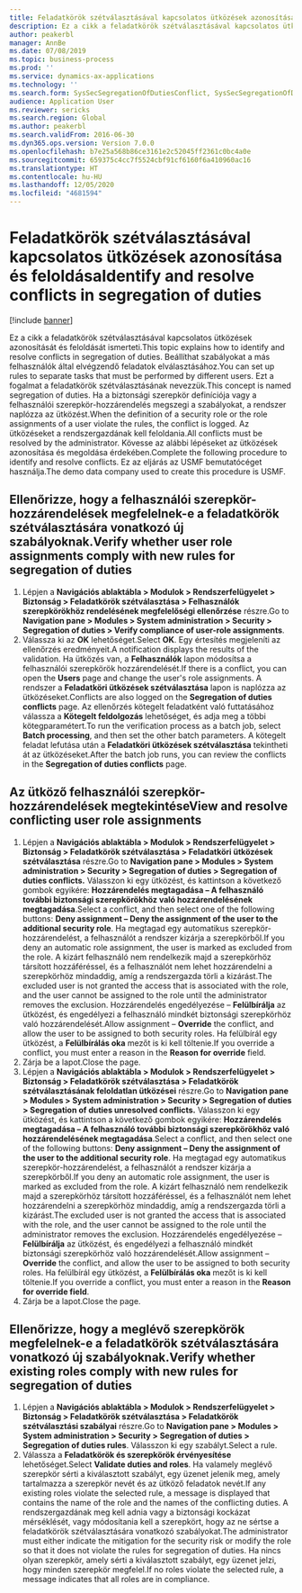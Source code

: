 ```yaml
---
title: Feladatkörök szétválasztásával kapcsolatos ütközések azonosítása és feloldása
description: Ez a cikk a feladatkörök szétválasztásával kapcsolatos ütközések azonosítását és feloldását ismerteti.
author: peakerbl
manager: AnnBe
ms.date: 07/08/2019
ms.topic: business-process
ms.prod: ''
ms.service: dynamics-ax-applications
ms.technology: ''
ms.search.form: SysSecSegregationOfDutiesConflict, SysSecSegregationOfDutiesRule
audience: Application User
ms.reviewer: sericks
ms.search.region: Global
ms.author: peakerbl
ms.search.validFrom: 2016-06-30
ms.dyn365.ops.version: Version 7.0.0
ms.openlocfilehash: b7e25a568b86ce3161e2c52045ff2361c0bc4a0e
ms.sourcegitcommit: 659375c4cc7f5524cbf91cf6160f6a410960ac16
ms.translationtype: HT
ms.contentlocale: hu-HU
ms.lasthandoff: 12/05/2020
ms.locfileid: "4681594"
---
```

# <a name="identify-and-resolve-conflicts-in-segregation-of-duties"></a><span data-ttu-id="c2af6-103">Feladatkörök szétválasztásával kapcsolatos ütközések azonosítása és feloldása</span><span class="sxs-lookup"><span data-stu-id="c2af6-103">Identify and resolve conflicts in segregation of duties</span></span>

[!include [banner](../../includes/banner.md)]

<span data-ttu-id="c2af6-104">Ez a cikk a feladatkörök szétválasztásával kapcsolatos ütközések azonosítását és feloldását ismerteti.</span><span class="sxs-lookup"><span data-stu-id="c2af6-104">This topic explains how to identify and resolve conflicts in segregation of duties.</span></span> <span data-ttu-id="c2af6-105">Beállíthat szabályokat a más felhasználók által elvégzendő feladatok elválasztásához.</span><span class="sxs-lookup"><span data-stu-id="c2af6-105">You can set up rules to separate tasks that must be performed by different users.</span></span> <span data-ttu-id="c2af6-106">Ezt a fogalmat a feladatkörök szétválasztásának nevezzük.</span><span class="sxs-lookup"><span data-stu-id="c2af6-106">This concept is named segregation of duties.</span></span> <span data-ttu-id="c2af6-107">Ha a biztonsági szerepkör definíciója vagy a felhasználói szerepkör-hozzárendelés megszegi a szabályokat, a rendszer naplózza az ütközést.</span><span class="sxs-lookup"><span data-stu-id="c2af6-107">When the definition of a security role or the role assignments of a user violate the rules, the conflict is logged.</span></span> <span data-ttu-id="c2af6-108">Az ütközéseket a rendszergazdának kell feloldania.</span><span class="sxs-lookup"><span data-stu-id="c2af6-108">All conflicts must be resolved by the administrator.</span></span> <span data-ttu-id="c2af6-109">Kövesse az alábbi lépéseket az ütközések azonosítása és megoldása érdekében.</span><span class="sxs-lookup"><span data-stu-id="c2af6-109">Complete the following procedure to identify and resolve conflicts.</span></span> <span data-ttu-id="c2af6-110">Ez az eljárás az USMF bemutatócéget használja.</span><span class="sxs-lookup"><span data-stu-id="c2af6-110">The demo data company used to create this procedure is USMF.</span></span>


## <a name="verify-whether-user-role-assignments-comply-with-new-rules-for-segregation-of-duties"></a><span data-ttu-id="c2af6-111">Ellenőrizze, hogy a felhasználói szerepkör-hozzárendelések megfelelnek-e a feladatkörök szétválasztására vonatkozó új szabályoknak.</span><span class="sxs-lookup"><span data-stu-id="c2af6-111">Verify whether user role assignments comply with new rules for segregation of duties</span></span>
1. <span data-ttu-id="c2af6-112">Lépjen a **Navigációs ablaktábla > Modulok > Rendszerfelügyelet > Biztonság > Feladatkörök szétválasztása > Felhasználók szerepkörökhöz rendelésének megfelelőségi ellenőrzése** részre.</span><span class="sxs-lookup"><span data-stu-id="c2af6-112">Go to **Navigation pane > Modules > System administration > Security > Segregation of duties > Verify compliance of user-role assignments**.</span></span>
2. <span data-ttu-id="c2af6-113">Válassza ki az **OK** lehetőséget.</span><span class="sxs-lookup"><span data-stu-id="c2af6-113">Select **OK**.</span></span> <span data-ttu-id="c2af6-114">Egy értesítés megjeleníti az ellenőrzés eredményeit.</span><span class="sxs-lookup"><span data-stu-id="c2af6-114">A notification displays the results of the validation.</span></span> <span data-ttu-id="c2af6-115">Ha ütközés van, a **Felhasználók** lapon módosítsa a felhasználói szerepkörök hozzárendelését.</span><span class="sxs-lookup"><span data-stu-id="c2af6-115">If there is a conflict, you can open the **Users** page and change the user's role assignments.</span></span> <span data-ttu-id="c2af6-116">A rendszer a **Feladatköri ütközések szétválasztása** lapon is naplózza az ütközéseket.</span><span class="sxs-lookup"><span data-stu-id="c2af6-116">Conflicts are also logged on the **Segregation of duties conflicts** page.</span></span> <span data-ttu-id="c2af6-117">Az ellenőrzés kötegelt feladatként való futtatásához válassza a **Kötegelt feldolgozás** lehetőséget, és adja meg a többi kötegparamétert.</span><span class="sxs-lookup"><span data-stu-id="c2af6-117">To run the verification process as a batch job, select **Batch processing**, and then set the other batch parameters.</span></span> <span data-ttu-id="c2af6-118">A kötegelt feladat lefutása után a **Feladatköri ütközések szétválasztása** tekintheti át az ütközéseket.</span><span class="sxs-lookup"><span data-stu-id="c2af6-118">After the batch job runs, you can review the conflicts in the **Segregation of duties conflicts** page.</span></span>  

## <a name="view-and-resolve-conflicting-user-role-assignments"></a><span data-ttu-id="c2af6-119">Az ütköző felhasználói szerepkör-hozzárendelések megtekintése</span><span class="sxs-lookup"><span data-stu-id="c2af6-119">View and resolve conflicting user role assignments</span></span>
1. <span data-ttu-id="c2af6-120">Lépjen a **Navigációs ablaktábla > Modulok > Rendszerfelügyelet > Biztonság > Feladatkörök szétválasztása > Feladatköri ütközések szétválasztása** részre.</span><span class="sxs-lookup"><span data-stu-id="c2af6-120">Go to **Navigation pane > Modules > System administration > Security > Segregation of duties > Segregation of duties conflicts.**</span></span> <span data-ttu-id="c2af6-121">Válasszon ki egy ütközést, és kattintson a következő gombok egyikére: **Hozzárendelés megtagadása – A felhasználó további biztonsági szerepkörökhöz való hozzárendelésének megtagadása**.</span><span class="sxs-lookup"><span data-stu-id="c2af6-121">Select a conflict, and then select one of the following buttons: **Deny assignment – Deny the assignment of the user to the additional security role**.</span></span> <span data-ttu-id="c2af6-122">Ha megtagad egy automatikus szerepkör-hozzárendelést, a felhasználót a rendszer kizárja a szerepkörből.</span><span class="sxs-lookup"><span data-stu-id="c2af6-122">If you deny an automatic role assignment, the user is marked as excluded from the role.</span></span> <span data-ttu-id="c2af6-123">A kizárt felhasználó nem rendelkezik majd a szerepkörhöz társított hozzáféréssel, és a felhasználót nem lehet hozzárendelni a szerepkörhöz mindaddig, amíg a rendszergazda törli a kizárást.</span><span class="sxs-lookup"><span data-stu-id="c2af6-123">The excluded user is not granted the access that is associated with the role, and the user cannot be assigned to the role until the administrator removes the exclusion.</span></span> <span data-ttu-id="c2af6-124">Hozzárendelés engedélyezése – **Felülbírálja** az ütközést, és engedélyezi a felhasználó mindkét biztonsági szerepkörhöz való hozzárendelését.</span><span class="sxs-lookup"><span data-stu-id="c2af6-124">Allow assignment – **Override** the conflict, and allow the user to be assigned to both security roles.</span></span> <span data-ttu-id="c2af6-125">Ha felülbírál egy ütközést, a **Felülbírálás oka** mezőt is ki kell töltenie.</span><span class="sxs-lookup"><span data-stu-id="c2af6-125">If you override a conflict, you must enter a reason in the **Reason for override** field.</span></span>  
2. <span data-ttu-id="c2af6-126">Zárja be a lapot.</span><span class="sxs-lookup"><span data-stu-id="c2af6-126">Close the page.</span></span>
3. <span data-ttu-id="c2af6-127">Lépjen a **Navigációs ablaktábla > Modulok > Rendszerfelügyelet > Biztonság > Feladatkörök szétválasztása > Feladatkörök szétválasztásának feloldatlan ütközései** részre.</span><span class="sxs-lookup"><span data-stu-id="c2af6-127">Go to **Navigation pane > Modules > System administration > Security > Segregation of duties > Segregation of duties unresolved conflicts.**</span></span> <span data-ttu-id="c2af6-128">Válasszon ki egy ütközést, és kattintson a következő gombok egyikére: **Hozzárendelés megtagadása – A felhasználó további biztonsági szerepkörökhöz való hozzárendelésének megtagadása**.</span><span class="sxs-lookup"><span data-stu-id="c2af6-128">Select a conflict, and then select one of the following buttons: **Deny assignment – Deny the assignment of the user to the additional security role**.</span></span> <span data-ttu-id="c2af6-129">Ha megtagad egy automatikus szerepkör-hozzárendelést, a felhasználót a rendszer kizárja a szerepkörből.</span><span class="sxs-lookup"><span data-stu-id="c2af6-129">If you deny an automatic role assignment, the user is marked as excluded from the role.</span></span> <span data-ttu-id="c2af6-130">A kizárt felhasználó nem rendelkezik majd a szerepkörhöz társított hozzáféréssel, és a felhasználót nem lehet hozzárendelni a szerepkörhöz mindaddig, amíg a rendszergazda törli a kizárást.</span><span class="sxs-lookup"><span data-stu-id="c2af6-130">The excluded user is not granted the access that is associated with the role, and the user cannot be assigned to the role until the administrator removes the exclusion.</span></span> <span data-ttu-id="c2af6-131">Hozzárendelés engedélyezése – **Felülbírálja** az ütközést, és engedélyezi a felhasználó mindkét biztonsági szerepkörhöz való hozzárendelését.</span><span class="sxs-lookup"><span data-stu-id="c2af6-131">Allow assignment – **Override** the conflict, and allow the user to be assigned to both security roles.</span></span> <span data-ttu-id="c2af6-132">Ha felülbírál egy ütközést, a **Felülbírálás oka** mezőt is ki kell töltenie.</span><span class="sxs-lookup"><span data-stu-id="c2af6-132">If you override a conflict, you must enter a reason in the **Reason for override field**.</span></span>    
4. <span data-ttu-id="c2af6-133">Zárja be a lapot.</span><span class="sxs-lookup"><span data-stu-id="c2af6-133">Close the page.</span></span>

## <a name="verify-whether-existing-roles-comply-with-new-rules-for-segregation-of-duties"></a><span data-ttu-id="c2af6-134">Ellenőrizze, hogy a meglévő szerepkörök megfelelnek-e a feladatkörök szétválasztására vonatkozó új szabályoknak.</span><span class="sxs-lookup"><span data-stu-id="c2af6-134">Verify whether existing roles comply with new rules for segregation of duties</span></span>
1. <span data-ttu-id="c2af6-135">Lépjen a **Navigációs ablaktábla > Modulok > Rendszerfelügyelet > Biztonság > Feladatkörök szétválasztása > Feladatkörök szétválasztási szabályai** részre.</span><span class="sxs-lookup"><span data-stu-id="c2af6-135">Go to **Navigation pane > Modules > System administration > Security > Segregation of duties > Segregation of duties rules**.</span></span> <span data-ttu-id="c2af6-136">Válasszon ki egy szabályt.</span><span class="sxs-lookup"><span data-stu-id="c2af6-136">Select a rule.</span></span>  
2. <span data-ttu-id="c2af6-137">Válassza a **Feladatkörök és szerepkörök érvényesítése** lehetőséget.</span><span class="sxs-lookup"><span data-stu-id="c2af6-137">Select **Validate duties and roles**.</span></span> <span data-ttu-id="c2af6-138">Ha valamely meglévő szerepkör sérti a kiválasztott szabályt, egy üzenet jelenik meg, amely tartalmazza a szerepkör nevét és az ütköző feladatok nevét.</span><span class="sxs-lookup"><span data-stu-id="c2af6-138">If any existing roles violate the selected rule, a message is displayed that contains the name of the role and the names of the conflicting duties.</span></span> <span data-ttu-id="c2af6-139">A rendszergazdának meg kell adnia vagy a biztonsági kockázat mérséklését, vagy módosítania kell a szerepkört, hogy az ne sértse a feladatkörök szétválasztására vonatkozó szabályokat.</span><span class="sxs-lookup"><span data-stu-id="c2af6-139">The administrator must either indicate the mitigation for the security risk or modify the role so that it does not violate the rules for segregation of duties.</span></span> <span data-ttu-id="c2af6-140">Ha nincs olyan szerepkör, amely sérti a kiválasztott szabályt, egy üzenet jelzi, hogy minden szerepkör megfelel.</span><span class="sxs-lookup"><span data-stu-id="c2af6-140">If no roles violate the selected rule, a message indicates that all roles are in compliance.</span></span>  

